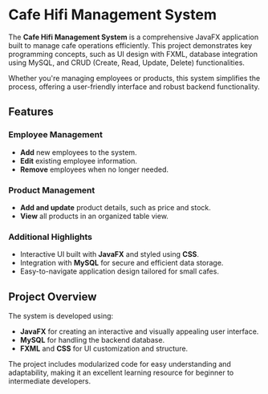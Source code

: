 # Cafe Hifi Management System

The **Cafe Hifi Management System** is a comprehensive JavaFX application built to manage cafe operations efficiently. This project demonstrates key programming concepts, such as UI design with FXML, database integration using MySQL, and CRUD (Create, Read, Update, Delete) functionalities.

Whether you're managing employees or products, this system simplifies the process, offering a user-friendly interface and robust backend functionality.

## Features

### Employee Management
- **Add** new employees to the system.
- **Edit** existing employee information.
- **Remove** employees when no longer needed.

### Product Management
- **Add and update** product details, such as price and stock.
- **View** all products in an organized table view.

### Additional Highlights
- Interactive UI built with **JavaFX** and styled using **CSS**.
- Integration with **MySQL** for secure and efficient data storage.
- Easy-to-navigate application design tailored for small cafes.

## Project Overview

The system is developed using:
- **JavaFX** for creating an interactive and visually appealing user interface.
- **MySQL** for handling the backend database.
- **FXML** and **CSS** for UI customization and structure.

The project includes modularized code for easy understanding and adaptability, making it an excellent learning resource for beginner to intermediate developers.
